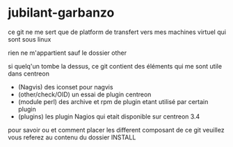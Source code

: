 # jubilant-garbanzo

ce git ne me sert que de platform de transfert vers mes machines virtuel qui sont sous linux

rien ne m'appartient sauf le dossier other 

si quelq'un tombe la dessus, ce git contient des éléments qui me sont utile dans centreon 

- (Nagvis) des iconset pour nagvis
- (other/check/OID) un essai de plugin centreon
- (module perl) des archive et rpm de plugin etant utilisé par certain plugin
- (plugins) les plugin Nagios qui etait disponible sur centreon 3.4

pour savoir ou et comment placer les different composant de ce git veuillez vous referez au contenu du dossier INSTALL
